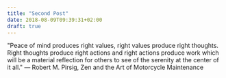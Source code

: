 ```yaml
---
title: "Second Post"
date: 2018-08-09T09:39:31+02:00
draft: true
---
```

"Peace of mind produces right values, right values produce right thoughts. Right thoughts produce right actions and right actions produce work which will be a material reflection for others to see of the serenity at the center of it all."
― Robert M. Pirsig, Zen and the Art of Motorcycle Maintenance
